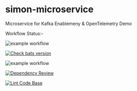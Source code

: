 # simon-microservice

Microservice for Kafka Enablemeny & OpenTelemetry Demo


Workflow Status:- 


![example workflow](https://github.com/zx8086/simon-microservice/actions/workflows/slack-notify.yml/badge.svg)

[![Check bats version](https://github.com/zx8086/simon-microservice/actions/workflows/check-bat-version.yml/badge.svg)](https://github.com/zx8086/simon-microservice/actions/workflows/check-bat-version.yml)

![example workflow](https://github.com/zx8086/simon-microservice/actions/workflows/nodejs-build-test.yml/badge.svg)

[![Dependency Review](https://github.com/zx8086/simon-microservice/actions/workflows/dependency-review.yml/badge.svg)](https://github.com/zx8086/simon-microservice/actions/workflows/dependency-review.yml)

[![Lint Code Base](https://github.com/zx8086/simon-microservice/actions/workflows/super-linter.yml/badge.svg)](https://github.com/zx8086/simon-microservice/actions/workflows/super-linter.yml)

